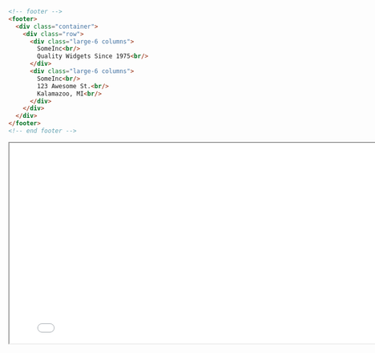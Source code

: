 ```html
<!-- footer -->
<footer>
  <div class="container">
    <div class="row">
      <div class="large-6 columns">
        SomeInc<br/>
        Quality Widgets Since 1975<br/>
      </div>
      <div class="large-6 columns">
        SomeInc<br/>
        123 Awesome St.<br/>
        Kalamazoo, MI<br/>
      </div>
    </div>
  </div>
</footer>
<!-- end footer -->
```

<iframe src='foundation/step_05.html' width='800' height='400'>
